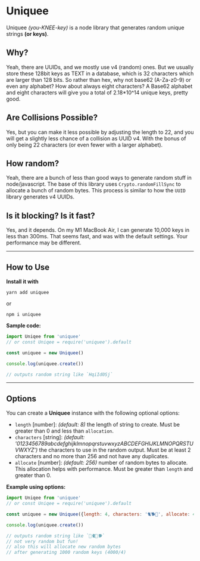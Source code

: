 # Uniquee

Uniquee _(you-KNEE-key)_ is a node library that generates random unique strings __(or keys)__.

## Why?
Yeah, there are UUIDs, and we mostly use v4 (random) ones. But we usually store these 128bit keys as TEXT in a database, which is 32 characters which are larger than 128 bits. So rather than hex, why not base62 (A-Za-z0-9) or even any alphabet? How about always eight characters? A Base62 alphabet and eight characters will give you a total of 2.18*10^14 unique keys, pretty good.

## Are Collisions Possible?
Yes, but you can make it less possible by adjusting the length to 22, and you will get a slightly less chance of a collision as UUID v4. With the bonus of only being 22 characters (or even fewer with a larger alphabet).

## How random?

Yeah, there are a bunch of less than good ways to generate random stuff in node/javascript. The base of this library uses `Crypto.randomFillSync` to allocate a bunch of random bytes.  This process is similar to how the `UUID` library generates v4 UUIDs.

## Is it blocking? Is it fast?
Yes, and it depends.  On my M1 MacBook Air, I can generate 10,000 keys in less than 300ms.  That seems fast, and was with the default settings.  Your performance may be different.

------

## How to Use

__Install it with__

```yarn add uniquee``` 

or 

```npm i uniquee```

__Sample code:__

```javascript
import Uniqee from 'uniquee' 
// or const Uniqee = require('uniquee').default

const uniquee = new Uniquee()

console.log(uniquee.create())

// outputs random string like `HqiId0Sj`
```

------

## Options

You can create a __Uniquee__ instance with the following optional options:

* `length` [number]: _(default: 8)_ the length of string to create. Must be greater than 0 and less than `allocation`.
* `characters` [string]: _(default: '0123456789abcdefghijklmnopqrstuvwxyzABCDEFGHIJKLMNOPQRSTUVWXYZ')_ the characters to use in the random output.  Must be at least 2 characters and no more than 256 and not have any duplicates.
* `allocate` [number]: _(default: 256)_ number of random bytes to allocate. This allocation helps with performance.  Must be greater than `length` and greater than 0.

__Example using options:__
```javascript
import Uniqee from 'uniquee'
// or const Uniqee = require('uniquee').default

const uniquee = new Uniquee({length: 4, characters: '🐈🐕🐎', allocate: 4000})

console.log(uniquee.create())

// outputs random string like `🐎🐈🐎🐕` 
// not very random but fun!
// also this will allocate new random bytes 
// after generating 1000 random keys (4000/4)
```